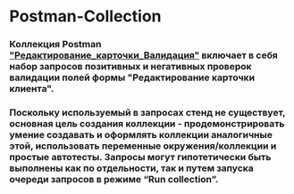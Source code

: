 # Postman-Collection

### Коллекция Postman ["Редактирование_карточки_Валидация"](https://github.com/ConstantineQA/Postman-Collection/blob/main/Редактирование_карточки_Валидация.postman_collection.json) включает в себя набор запросов позитивных и негативных проверок валидации полей формы "Редактирование карточки клиента".
### Поскольку используемый в запросах стенд не существует, основная цель создания коллекции - продемонстрировать умение создавать и оформлять коллекции аналогичные этой, использовать переменные окружения/коллекции и простые автотесты. Запросы могут гипотетически быть выполнены как по отдельности, так и путем запуска очереди запросов в режиме “Run collection”.
